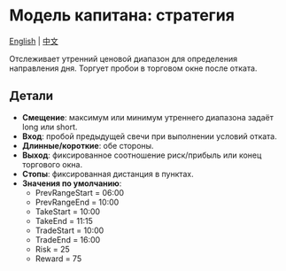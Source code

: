 # Модель капитана: стратегия
[English](README.md) | [中文](README_cn.md)

Отслеживает утренний ценовой диапазон для определения направления дня. Торгует пробои в торговом окне после отката.

## Детали

- **Смещение**: максимум или минимум утреннего диапазона задаёт long или short.
- **Вход**: пробой предыдущей свечи при выполнении условий отката.
- **Длинные/короткие**: обе стороны.
- **Выход**: фиксированное соотношение риск/прибыль или конец торгового окна.
- **Стопы**: фиксированная дистанция в пунктах.
- **Значения по умолчанию**:
  - PrevRangeStart = 06:00
  - PrevRangeEnd = 10:00
  - TakeStart = 10:00
  - TakeEnd = 11:15
  - TradeStart = 10:00
  - TradeEnd = 16:00
  - Risk = 25
  - Reward = 75

